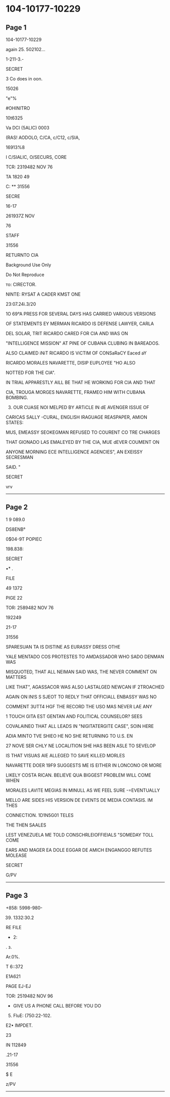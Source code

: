 # 104-10177-10229

## Page 1

104-10177-10229

again 25. 502102...

1-211-3.-

SECRET

3 Co does in oon.

15026

"e"%

#OHINITRO

10t6325

Va DCI (5ALIC) 0003

(RAS! AODOLO, C/CA, c/C12, c/SIA,

16913%8

I C/SIALIC, O/SECURS, CORE

TCR: 2319482 NOV 76

TA 1820 49

С: ** 31556

SECRE

16-17

261937Z NOV

76

STAFF

31556

RETURNTO CIA

Background Use Only

Do Not Reproduce

то: CIRECTOR.

NINTE: RYSAT A CADER KMST ONE

23:07.24i.3/20

1O 69°A PRESS FOR SEVERAL DAYS HAS CARRIED VARIOUS VERSIONS

OF STATEMENTS EY MERMAN RICARDO IS DEFENSE LAWYER, CARLA

DEL SOLAR, TRIT RICARDO CARED FOR CIA AND WAS ON

"INTELLIGENCE MISSION" AT PINE OF CUBANA CLUBING IN BAREADOS.

ALSO CLAIMED iNiT RICARDO IS ViCTIM OF CONSaRaCY Eaced aY

RICARDO MORALES NAVARETTE, DISIP EUPLOYEE "HO ALSO

NOTTED FOR THE CIA".

IN TRIAL APPARESTLY AILL BE THAT HE WORKING FOR CIA AND THAT

CIA, TROUGA MORGES NAVARETTE, FRAMEO HIM WITH CUBANA BOMBING.

3. OUR CUASE NOI MELPED BY ARTiCLE IN dE AVENGER ISSUE OF

CARICAS SALLY -CURAL, ENGLISH IRAGUAGE REASPAPER, AMION STATES:

MUS, EMEASSY SEOKEGMAN REFUSED TO COURENT CO TRE CHARGES

THAT GIONADO LAS EMALEYED BY THE CIA, MUE dEVER COUMENT ON

ANYONE MORNING ECE INTELLIGENCE AGENCIES", AN EXEISSY SECRESMAN

SAID. "

SECRET

vrv

---

## Page 2

1 9 089.0

DS8ENB°

0$04-9T POPIEC

198.838:

SECRET

•* .

FILE

49 1372

PIGE 22

TOR: 2589482 NOV 76

192249

21-17

31556

SPARESUAN TA IS DISTINE AS EURASSY DRESS OTHE

YALE MENTADO COS PROTESTES TO AMDASSADOR WHO SADO DENMAN WAS

MISQUOTED, THAT ALL NEIMAN SAID WAS, THE NEVER COMMENT ON MATTERS

LIKE THAT", AGASSACOR WAS ALSO LASTALGED NEWCAN IF 2TROACHED

AGAIN ON IN!S S SJEOT TO REDLY THAT OFFICIALL ENBASSY WAS NO

COMMENT 3UTT4 HGF THE RECORD THE USO MAS NEVER LAE ANY

1 TOUCH GITA EST GENTAN AND FOLITICAL COUNSELOR? SEES

COVALAINEO THAT ALL LEADS IN "NIGITATERGITE CASE", SOIN HERE

ADIA MINTO TVE SHIEO HE NO SHE RETURNING TO U.S. EN

27 NOVE SER CHLY NE LOCALITION SHE HAS BEEN ASLE TO SEVELOP

IS THAT VISUAS AIE ALLEGED TO SAVE KILLED MORLES

NAVARETTE DOER 19F9 SUGGESTS ME IS EITHER IN LONCONO OR MORE

LIKELY COSTA RICAN. BELIEVE QUA BIGGEST PROBLEM WILL COME WHEN

MORALES LAVITE MEGIAS IN MINULL AS WE FEEL SURE -=EVENTUALLY

MELLO ARE SIDES HIS VERSION DE EVENTS DE MEDIA CONTASIS. IM THES

CONNECTION. 1D1N5G01 TELES

THE THEN SAALES

LEST VENEZUELA ME TOLD CONSCHRLEIOFFIEIALS "SOMEDAY TOLL COME

EARS AND MAGER EA DOLE EGGAR DE AMICH ENGANGGO REFUTES MOLEASE

SECRET

G/PV

---

## Page 3

+858: 5998-980-

39. 1332:30.2

RE FILE

- 2:

. з.

Ar.0%.

T 6::372

E1A621

PAGE EJ-EJ

TOR: 2519482 NOV 96

- GIVE US A PHONE CALL BEFORE YOU DO

5. FluE: (750:22-102.

E2• IMPDET.

23

IN 112849

.21-17

31556

$ E

z/PV

---

